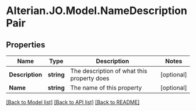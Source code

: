 # Alterian.JO.Model.NameDescriptionPair

## Properties

Name | Type | Description | Notes
------------ | ------------- | ------------- | -------------
**Description** | **string** | The description of what this property does | [optional] 
**Name** | **string** | The name of this property | [optional] 

[[Back to Model list]](../README.md#documentation-for-models) [[Back to API list]](../README.md#documentation-for-api-endpoints) [[Back to README]](../README.md)

